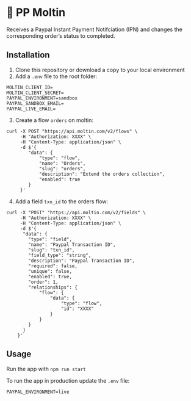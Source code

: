 # 📢 PP Moltin

Receives a Paypal Instant Payment Notifciation (IPN) and changes the corresponding order’s status to completed.


## Installation

1. Clone this repository or download a copy to your local environment
2. Add a `.env` file to the root folder:
```
MOLTIN_CLIENT_ID=
MOLTIN_CLIENT_SECRET=
PAYPAL_ENVIRONMENT=sandbox
PAYPAL_SANDBOX_EMAIL=
PAYPAL_LIVE_EMAIL=
```
3. Create a flow `orders` on moltin:

```
curl -X POST "https://api.moltin.com/v2/flows" \
     -H "Authorization: XXXX" \
     -H "Content-Type: application/json" \
     -d $'{
        "data": {
            "type": "flow",
            "name": "Orders",
            "slug": "orders",
            "description": "Extend the orders collection",
            "enabled": true
        }
     }'
```
4. Add a field `txn_id` to the orders flow:
```
curl -X "POST" "https://api.moltin.com/v2/fields" \
     -H "Authorization: XXXX" \
     -H "Content-Type: application/json" \
     -d $'{
      "data": {
        "type": "field",
        "name": "Paypal Transaction ID",
        "slug": "txn_id",
        "field_type": "string",
        "description": "Paypal Transaction ID",
        "required": false,
        "unique": false,
        "enabled": true,
        "order": 1,
        "relationships": {
            "flow": {
                "data": {
                    "type": "flow",
                    "id": "XXXX"
                }
            }
        }
      }
    }'
```

## Usage

Run the app with 
```npm run start```

To run the app in production update the `.env` file:
```
PAYPAL_ENVIRONMENT=live
```
